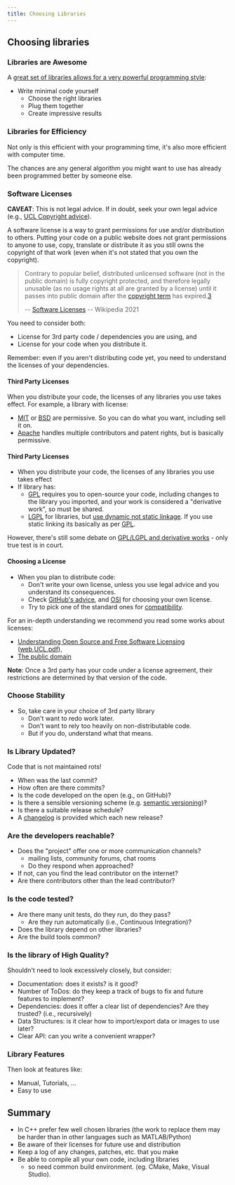 ```yaml
---
title: Choosing Libraries
---
```


## Choosing libraries

### Libraries are Awesome

A [great set of libraries allows for a very powerful programming style][Python04Intro]:

* Write minimal code yourself
    * Choose the right libraries
    * Plug them together
    * Create impressive results


### Libraries for Efficiency

Not only is this efficient with your programming time,
it's also more efficient with computer time.

The chances are any general algorithm you might want to use
has already been programmed better by someone else.


### Software Licenses

**CAVEAT**: This is not legal advice. If in doubt, seek your own legal advice (e.g., [UCL Copyright advice][UCL Copy]).

A software license is a way to grant permissions for use and/or distribution to others.
Putting your code on a public website does not grant permissions to anyone to use, copy, translate or distribute it as
you still owns the copyright of that work (even when it's not stated that you own the copyright).

> Contrary to popular belief, distributed unlicensed software (not in the public domain) is fully copyright protected, and therefore legally unusable (as no usage rights at all are granted by a license) until it passes into public domain after the [copyright term][cterm] has expired.[3]
>
> -- [Software Licenses][SL-wiki] -- Wikipedia 2021

You need to consider both:

* License for 3rd party code / dependencies you are using, and
* License for your code when you distribute it.

Remember: even if you aren't distributing code yet, you need to understand the licenses of your dependencies.


#### Third Party Licenses

When you distribute your code, the licenses of any libraries you use takes effect.
For example, a library with license:

* [MIT][MITLicense] or [BSD][BSDLicense] are permissive. So you can do what you want, including sell it on.
* [Apache][ApacheLicense] handles multiple contributors and patent rights, but is basically permissive.


#### Third Party Licenses

* When you distribute your code, the licenses of any libraries you use takes effect
* If library has:
    * [GPL][GPLLicense] requires you to open-source your code, including changes to the library you imported, and your work is considered a "derivative work", so must be shared.
    * [LGPL][LGPLLicense] for libraries, but [use dynamic not static linkage][LGPLStaticVsDynamic]. If you use static linking its basically as per [GPL][GPLLicense].

However, there's still some debate on [GPL/LGPL and derivative works](https://lwn.net/Articles/548216/) - only true test is in court.


#### Choosing a License

* When you plan to distribute code:
    * Don't write your own license, unless you use legal advice and you understand its consequences.
    * Check [GitHub's advice][Chooselicense], and [OSI][OSI] for choosing your own license.
    * Try to pick one of the standard ones for [compatibility][LicesnseCompatibilityWiki].

For an in-depth understanding we recommend you read some works about licenses:

- [Understanding Open Source and Free Software Licensing][LicensingBookWC] ([web][LicensingBook],[UCL][LicensingBookUCL],[pdf][LicensingBookPDF]),
- [The public domain][PDBook]

**Note**: Once a 3rd party has your code under a license agreement, their restrictions are determined by that version of the code.

     
### Choose Stability

* So, take care in your choice of 3rd party library
    * Don't want to redo work later.
    * Don't want to rely too heavily on non-distributable code.
    * But if you do, understand what that means.


### Is Library Updated?

Code that is not maintained rots!

* When was the last commit?
* How often are there commits?
* Is the code developed on the open (e.g., on GitHub)?
* Is there a sensible versioning scheme (e.g. [semantic versioning][semver])?
* Is there a suitable release schedule?
* A [changelog][changelog] is provided which each new release?


### Are the developers reachable?

* Does the "project" offer one or more communication channels?
    * mailing lists, community forums, chat rooms
    * Do they respond when approached?
* If not, can you find the lead contributor on the internet?
* Are there contributors other than the lead contributor?


### Is the code tested?

* Are there many unit tests, do they run, do they pass?
    * Are they run automatically (i.e., Continuous Integration)?
* Does the library depend on other libraries?
* Are the build tools common?


### Is the library of High Quality?

Shouldn't need to look excessively closely, but consider:

* Documentation: does it exists? is it good?
* Number of ToDos: do they keep a track of bugs to fix and future features to implement?
* Dependencies: does it offer a clear list of dependencies? Are they trusted? (i.e., recursively)
* Data Structures: is it clear how to import/export data or images to use later?
* Clear API: can you write a convenient wrapper?
    
    
### Library Features

Then look at features like:

* Manual, Tutorials, ...
* Easy to use


## Summary

* In C++ prefer few well chosen libraries (the work to replace them may be harder than in other languages such as MATLAB/Python)
* Be aware of their licenses for future use and distribution
* Keep a log of any changes, patches, etc. that you make
* Be able to compile all your own code, including libraries
    * so need common build environment. (eg. CMake, Make, Visual Studio).

[PythonCourse]: http://github-pages.ucl.ac.uk/rsd-engineeringcourse/
[Python04Intro]: http://github-pages.ucl.ac.uk/rsd-engineeringcourse/ch04packaging/01Libraries.html
[NatureArticle]: http://www.nature.com/news/2010/101013/full/467753a.html
[LicensingBook]: http://www.oreilly.com/openbook/osfreesoft/book/
[Chooselicense]: http://choosealicense.com/
[OSI]: http://opensource.org/
[MITLicense]: http://opensource.org/licenses/MIT
[BSDLicense]: http://opensource.org/licenses/BSD-3-Clause
[ApacheLicense]: http://opensource.org/licenses/Apache-2.0
[GPLLicense]: http://opensource.org/licenses/gpl-license
[LGPLLicense]: http://opensource.org/licenses/lgpl-license
[semver]: http://www.semver.org/
[cterm]: https://en.wikipedia.org/wiki/Copyright_term
[3]: https://blog.codinghorror.com/pick-a-license-any-license/
[SL-wiki]: https://en.wikipedia.org/w/index.php?oldid=999552724#Software_licenses_and_copyright_law
[UCL Copy]: https://www.ucl.ac.uk/library/ucl-copyright-advice "UCL Copyright advice"
[LGPLStaticVsDynamic]: https://www.gnu.org/licenses/gpl-faq.en.html#LGPLStaticVsDynamic "Does the LGPL have different requirements for statically vs dynamically linked modules with a covered work?"
[LicensingBookWC]: https://www.worldcat.org/title/understanding-open-source-free-software-licensing-guide-to-navigating-licensing-issues-in-existing-new-software/oclc/314704943
[LicensingBookUCL]: "https://ucl-new-primo.hosted.exlibrisgroup.com/primo-explore/search?query=any,contains,9780596005818&tab=local&search_scope=CSCOP_UCL&vid=UCL_VU2"
[LicensingBookPDF]: https://people.debian.org/~dktrkranz/legal/Understanding%20Open%20Source%20and%20Free%20Software%20Licensing.pdf
[LicesnseCompatibilityWiki]: https://en.wikipedia.org/wiki/License_compatibility
[PDBook]: https://www.thepublicdomain.org/download/
[changelog]: https://keepachangelog.com/en/1.0.0/
